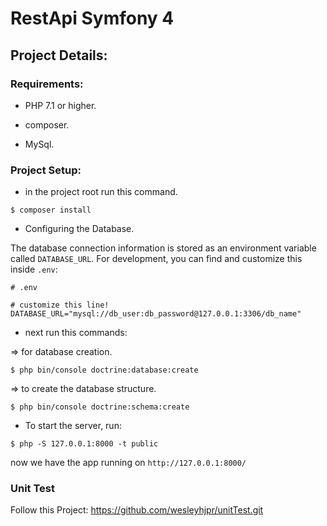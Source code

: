 # RestApi Symfony 4
## Project Details:

### Requirements:

- PHP 7.1 or higher.

- composer.

- MySql.

### Project Setup:

- in the project root run this command.

```
$ composer install
```
- Configuring the Database.

The database connection information is stored as an environment variable called ```DATABASE_URL```. For development, you can find and customize this inside ```.env```:
```
# .env

# customize this line!
DATABASE_URL="mysql://db_user:db_password@127.0.0.1:3306/db_name"
```

- next run this commands:

=> for database creation.
```
$ php bin/console doctrine:database:create 
```
=> to create the database structure.
``` 
$ php bin/console doctrine:schema:create
```
- To start the server, run:
```
$ php -S 127.0.0.1:8000 -t public
```
now we have the app running on ``` http://127.0.0.1:8000/ ```
### Unit Test
Follow this Project:
https://github.com/wesleyhjpr/unitTest.git
